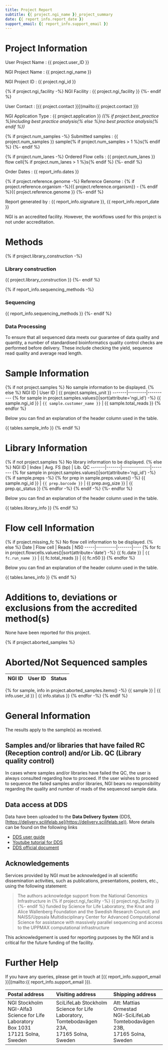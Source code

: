 ```yaml
---
title: Project Report
subtitle: {{ project.ngi_name }}_project_summary
date: {{ report_info.report_date }}
support_email: {{ report_info.support_email }}
---
```


# Project Information

User Project Name
:   {{ project.user_ID }}

NGI Project Name
:   {{ project.ngi_name }}

NGI Project ID
:   {{ project.ngi_id }}

{% if project.ngi_facility -%}
NGI Facility
:   {{ project.ngi_facility }}
{%- endif %}

User Contact
:   [{{ project.contact }}](mailto:{{ project.contact }})

NGI Application Type
:   {{ project.application }} _({% if project.best_practice %}including best practice analysis{% else %}no best practice analysis{% endif %})_

{% if project.num_samples -%}
Submitted samples
:   {{ project.num_samples }} sample{% if project.num_samples > 1 %}s{% endif %}
{%- endif %}

{% if project.num_lanes -%}
Ordered Flow cells
:   {{ project.num_lanes }} flow cell{% if project.num_lanes > 1 %}s{% endif %}
{%- endif %}

Order Dates
:   {{ report_info.dates }}

{% if project.reference.genome -%}
Reference Genome
:   {% if project.reference.organism -%}{{ project.reference.organism}} - {% endif %}{{ project.reference.genome }}
{%- endif %}

Report generated by
:   {{ report_info.signature }}, {{ report_info.report_date }}

NGI is an accredited facility. However, the workflows used for this project is not under accreditation.

# Methods

{% if project.library_construction -%}
### Library construction
{{ project.library_construction }}
{%- endif %}

{% if report_info.sequencing_methods -%}
### Sequencing
{{ report_info.sequencing_methods }}
{%- endif %}

### Data Processing
To ensure that all sequenced data meets our guarantee of data quality and quantity,
a number of standardised bioinformatics quality control checks are performed before
delivery. These include checking the yield, sequence read quality and average read length.


# Sample Information
{% if not project.samples %}
No sample information to be displayed.
{% else %}
NGI ID | User ID | {{ project.samples_unit }}
-------|---------|----------
{% for sample in project.samples.values()|sort(attribute='ngi_id') -%}
{{ sample.ngi_id }} | `{{ sample.customer_name }}` | {{ sample.total_reads }}
{% endfor %}


Below you can find an explanation of the header column used in the table.

{{ tables.sample_info }}
{% endif %}


# Library Information
{% if not project.samples %}
No library information to be displayed.
{% else %}
NGI ID | Index | Avg. FS (bp) | Lib. QC
-------|-------|--------------|--------
{% for sample in project.samples.values()|sort(attribute='ngi_id') -%}
{% if sample.preps -%}
{% for prep in sample.preps.values() -%}
{{ sample.ngi_id }} | `{{ prep.barcode }}` | {{ prep.avg_size }} | {{ prep.qc_status }}
{% endfor -%}
{% endif -%}
{%- endfor %}


Below you can find an explanation of the header column used in the table.

{{ tables.library_info }}
{% endif %}


# Flow cell Information
{% if project.missing_fc %}
No flow cell information to be displayed.
{% else %}
Date | Flow cell | Reads | N50
-----|----------|-------|----
{% for fc in project.flowcells.values()|sort(attribute='date') -%}
{{ fc.date }} | `{{ fc.run_name }}` | {{ fc.total_reads }} | {{ fc.n50 }}
{% endfor %}

Below you can find an explanation of the header column used in the table.

{{ tables.lanes_info }}
{% endif %}

# Additions to, deviations or exclusions from the accredited method(s)

None have been reported for this project.

{% if project.aborted_samples %}
# Aborted/Not Sequenced samples

NGI ID | User ID | Status
-------|---------|-------
{% for sample, info in project.aborted_samples.items() -%}
{{ sample }} | {{ info.user_id }} | {{ info.status }}
{% endfor -%}
{% endif %}

# General Information

The results apply to the sample(s) as received.

## Samples and/or libraries that have failed RC (Reception control) and/or Lib. QC (Library quality control)

In cases where samples and/or libraries have failed the QC, the user is always consulted regarding how to proceed. If the user wishes to proceed to sequence the failed samples and/or libraries, NGI bears no responsibility regarding the quality and number of reads of the sequenced sample data.

## Data access at DDS

Data have been uploaded to the **Data Delivery System**
(DDS, [https://delivery.scilifelab.se](https://delivery.scilifelab.se)).
More details can be found on the following links

- [DDS user guide](https://ngisweden.scilifelab.se/resources/data-delivery-dds/)
- [Youtube tutorial for DDS](https://youtu.be/Mk5nhClsfTA)
- [DDS official document](https://scilifelabdatacentre.github.io/dds_cli/)

## Acknowledgements

Services provided by NGI must be acknowledged in all scientific dissemination activities,
such as publications, presentations, posters, etc., using the following statement:

> The authors acknowledge support from the National Genomics Infrastructure in {% if project.ngi_facility -%} {{ project.ngi_facility }} {%- endif %}
> funded by Science for Life Laboratory, the Knut and Alice Wallenberg Foundation and the Swedish Research Council,
> and NAISS/Uppsala Multidisciplinary Center for Advanced Computational Science for assistance with massively parallel sequencing
> and access to the UPPMAX computational infrastructure

This acknowledgement is used for reporting purposes by the NGI and is critical for the future funding of the facility.

# Further Help
If you have any queries, please get in touch at
[{{ report_info.support_email }}](mailto:{{ report_info.support_email }}).


Postal address | Visiting address | Shipping address
:-------|:---------|:-------
NGI Stockholm<br>NGI-Alfa3<br>Science for Life Laboratory<br>Box 1031<br>17121 Solna, Sweden | SciLifeLab Stockholm<br>Science for Life Laboratory,<br>Tomtebodavägen 23A,<br>17165 Solna, Sweden | Att: Mattias Ormestad<br>NGI-SciLifeLab<br>Tomtebodavägen 23B,<br>17165 Solna, Sweden